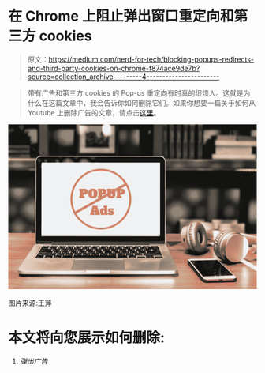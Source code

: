 # 在 Chrome 上阻止弹出窗口重定向和第三方 cookies

> 原文：<https://medium.com/nerd-for-tech/blocking-popups-redirects-and-third-party-cookies-on-chrome-f874ace9de7b?source=collection_archive---------4----------------------->

> 带有广告和第三方 cookies 的 Pop-us 重定向有时真的很烦人。这就是为什么在这篇文章中，我会告诉你如何删除它们。如果你想要一篇关于如何从 Youtube 上删除广告的文章，请点击[这里](/@thegreatgm20/removing-youtube-ads-with-the-brave-browser-6866f91e7b1)。

![](img/67fd5afd858edb0d12b53d95251db935.png)

图片来源:王萍

# 本文将向您展示如何删除:

1.  *弹出广告*